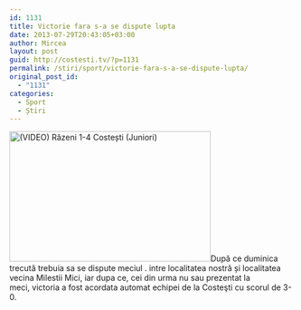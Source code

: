```yaml
---
id: 1131
title: Victorie fara s-a se dispute lupta
date: 2013-07-29T20:43:05+03:00
author: Mircea
layout: post
guid: http://costesti.tv/?p=1131
permalink: /stiri/sport/victorie-fara-s-a-se-dispute-lupta/
original_post_id:
  - "1131"
categories:
  - Sport
  - Știri
---
```

[<img alt="(VIDEO) Răzeni 1-4 Costești (Juniori)" class="alignleft size-large wp-image-1115" src="http://costesti.tv/wp-content/uploads/2013/07/video-razeni-1-4-costesti-juniori1-1024x576.jpg" style="width:356px;height:230px;" />](http://costesti.tv/wp-content/uploads/2013/07/video-razeni-1-4-costesti-juniori1.jpg)După ce duminica trecută trebuia sa se dispute meciul . intre localitatea nostră și localitatea vecina Milestii Mici, iar dupa ce, cei din urma nu sau prezentat la meci,&nbsp;victoria a fost acordata automat echipei de la Costeşti cu scorul de 3-0.